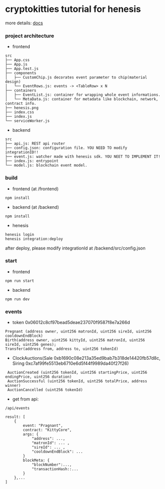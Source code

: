 # cryptokitties tutorial for henesis

more details: [docs](https://docs.henesis.io)
### project architecture 
- frontend
```
src
├── App.css
├── App.js
├── App.test.js
├── components
│   ├── CustomChip.js decorates event parameter to chip(material design)
│   └── EventRows.js: events -> <TableRow> x N 
├── containers
│   ├── EventList.js: container for wrapping whole event informations.
│   └── MetaData.js: container for metadata like blockchain, network, contract info.
├── henesis.png
├── index.css
├── index.js
└── serviceWorker.js
```
- backend
```
src
├── api.js: REST api router
├── config.json: configuration file. YOU NEED TO modify integrationID!!
├── event.js: watcher made with henesis sdk. YOU NEET TO IMPLEMENT IT!
├── index.js: entrypoint
└── model.js: blockchain event model. 
```

### build

- frontend (at /frontend)
```
npm install
```
- backend (at /backend)
```
npm install
```

- henesis
```
henesis login
henesis integration:deploy
```
after deploy, please modify integrationId at /backend/src/config.json 


### start

- frontend
```
npm run start
```

- backend
```
npm run dev
```

### events

- token 0x06012c8cf97bead5deae237070f9587f8e7a266d
```
Pregnant (address owner, uint256 matronId, uint256 sireId, uint256 cooldownEndBlock)
Birth(address owner, uint256 kittyId, uint256 matronId, uint256 sireId, uint256 genes);
Transfer(address from, address to, uint256 tokenId)
```

- ClockAuctions(Sale 0xb1690c08e213a35ed9bab7b318de14420fb57d8c, Siring 0xc7af99fe5513eb6710e6d5f44f9989da40f27f26)
```
 AuctionCreated (uint256 tokenId, uint256 startingPrice, uint256 endingPrice, uint256 duration)
 AuctionSuccessful (uint256 tokenId, uint256 totalPrice, address winner)
 AuctionCancelled (uint256 tokenId)
```
- get from api:
```
/api/events

result: [
    {
        event: "Pragnant",
        contract: "KittyCore",
        args: {
            "address": ...,
            "matronId": ... ,
            "sireId": ... ,
            "cooldownEndBlock": ...
        }
        blockMeta: {
            "blockNumber":...,
            "transactionHash::...
        }
    },...
]
```
